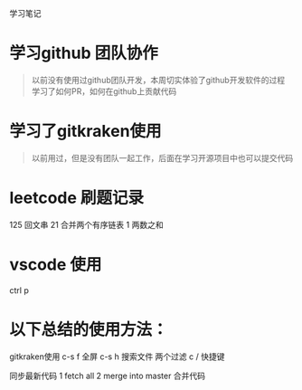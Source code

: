 学习笔记
# 学习github 团队协作
> 以前没有使用过github团队开发，本周切实体验了github开发软件的过程
> 学习了如何PR，如何在github上贡献代码
# 学习了gitkraken使用
> 以前用过，但是没有团队一起工作，后面在学习开源项目中也可以提交代码

# leetcode 刷题记录
125 回文串
21 合并两个有序链表
1 两数之和

# vscode 使用
ctrl p

# 以下总结的使用方法：
gitkraken使用
c-s f 全屏
c-s h 搜索文件
两个过滤
c /   快捷键

同步最新代码
1 fetch all 
2 merge into master 合并代码
